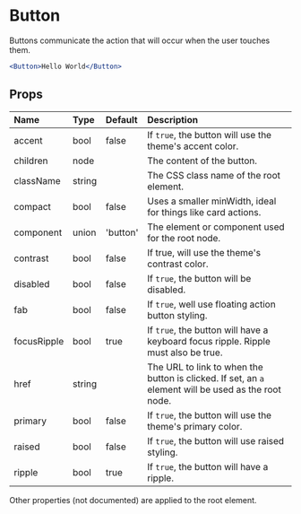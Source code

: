 Button
======

Buttons communicate the action that will occur when the user
touches them.

```jsx
<Button>Hello World</Button>
```

Props
-----


| Name | Type | Default | Description |
|:-----|:-----|:--------|:------------|
| accent | bool | false | If `true`, the button will use the theme's accent color. |
| children | node |  | The content of the button. |
| className | string |  | The CSS class name of the root element. |
| compact | bool | false | Uses a smaller minWidth, ideal for things like card actions. |
| component | union | 'button' | The element or component used for the root node. |
| contrast | bool | false | If true, will use the theme's contrast color. |
| disabled | bool | false | If `true`, the button will be disabled. |
| fab | bool | false | If `true`, well use floating action button styling. |
| focusRipple | bool | true | If `true`, the button will have a keyboard focus ripple. Ripple must also be true. |
| href | string |  | The URL to link to when the button is clicked. If set, an `a` element will be used as the root node. |
| primary | bool | false | If `true`, the button will use the theme's primary color. |
| raised | bool | false | If `true`, the button will use raised styling. |
| ripple | bool | true | If `true`, the button will have a ripple. |

Other properties (not documented) are applied to the root element.
